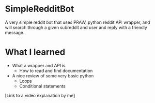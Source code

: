 # SimpleRedditBot
A very simple reddit bot that uses PRAW, python reddit API wrapper, and will search through a given subreddit and user and reply with a friendly message.
# What I learned
* What a wrapper and API is
  * How to read and find documentation
* A nice review of some very basic python
  * Loops
  * Conditional statements

[Link to a video explanation by me]

